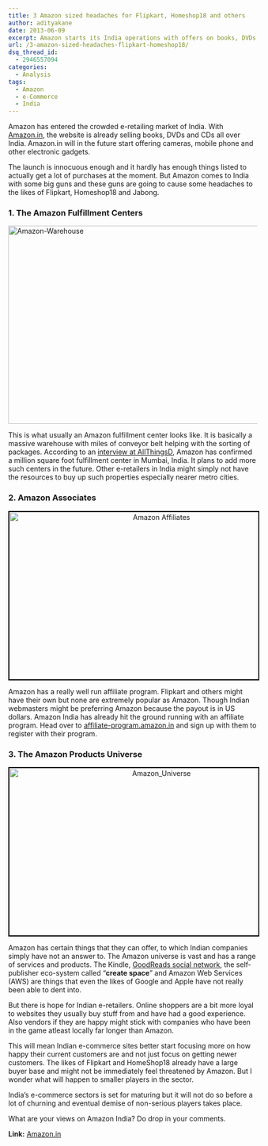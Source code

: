 ```yaml
---
title: 3 Amazon sized headaches for Flipkart, Homeshop18 and others
author: adityakane
date: 2013-06-09
excerpt: Amazon starts its India operations with offers on books, DVDs and CDs. The global behemoth has some very serious plans in India and it will give headaches to the likes of Flipkart, Homeshop18 and Jabong.
url: /3-amazon-sized-headaches-flipkart-homeshop18/
dsq_thread_id:
  - 2946557094
categories:
  - Analysis
tags:
  - Amazon
  - e-Commerce
  - India
---
```

Amazon has entered the crowded e-retailing market of India. With <a href="http://amazon.in" onclick="_gaq.push(['_trackEvent', 'outbound-article', 'http://amazon.in', 'Amazon.in']);" >Amazon.in</a>, the website is already selling books, DVDs and CDs all over India. Amazon.in will in the future start offering cameras, mobile phone and other electronic gadgets.

The launch is innocuous enough and it hardly has enough things listed to actually get a lot of purchases at the moment. But Amazon comes to India with some big guns and these guns are going to cause some headaches to the likes of Flipkart, Homeshop18 and Jabong.

### 1. The Amazon Fulfillment Centers

[<img class="aligncenter size-medium wp-image-75292" alt="Amazon-Warehouse" src="http://cdn.devilsworkshop.org/files/2013/06/Amazon-Warehouse-600x400.jpg" width="600" height="400" />][1]

This is what usually an Amazon fulfillment center looks like. It is basically a massive warehouse with miles of conveyor belt helping with the sorting of packages. According to an <a href="http://allthingsd.com/20130605/amazon-marketplace-chief-on-what-makes-the-india-launch-different-qa/" onclick="_gaq.push(['_trackEvent', 'outbound-article', 'http://allthingsd.com/20130605/amazon-marketplace-chief-on-what-makes-the-india-launch-different-qa/', 'interview at AllThingsD']);" >interview at AllThingsD</a>, Amazon has confirmed a million square foot fulfillment center in Mumbai, India. It plans to add more such centers in the future. Other e-retailers in India might simply not have the resources to buy up such properties especially nearer metro cities.

### 2. Amazon Associates

<p style="text-align: center;">
  <a href="http://cdn.devilsworkshop.org/files/2013/06/Amazon-Affiliates.png"><img class="aligncenter size-medium wp-image-75294" style="border: 2px solid black;" alt="Amazon Affiliates" src="http://cdn.devilsworkshop.org/files/2013/06/Amazon-Affiliates-600x338.png" width="600" height="338" /></a>
</p>

Amazon has a really well run affiliate program. Flipkart and others might have their own but none are extremely popular as Amazon. Though Indian webmasters might be preferring Amazon because the payout is in US dollars. Amazon India has already hit the ground running with an affiliate program. Head over to <a href="http://affiliate-program.amazon.in" onclick="_gaq.push(['_trackEvent', 'outbound-article', 'http://affiliate-program.amazon.in', 'affiliate-program.amazon.in']);" >affiliate-program.amazon.in</a> and sign up with them to register with their program.

### 3. The Amazon Products Universe

<p style="text-align: center;">
  <a href="http://cdn.devilsworkshop.org/files/2013/06/Amazon_Universe.png"><img class="aligncenter size-full wp-image-75305" style="border: 2px solid black;" alt="Amazon_Universe" src="http://cdn.devilsworkshop.org/files/2013/06/Amazon_Universe.png" width="600" height="338" /></a>
</p>

Amazon has certain things that they can offer, to which Indian companies simply have not an answer to. The Amazon universe is vast and has a range of services and products. The Kindle, [GoodReads social network][2], the self-publisher eco-system called &#8220;**create space**&#8221; and Amazon Web Services (AWS) are things that even the likes of Google and Apple have not really been able to dent into.

But there is hope for Indian e-retailers. Online shoppers are a bit more loyal to websites they usually buy stuff from and have had a good experience. Also vendors if they are happy might stick with companies who have been in the game atleast locally far longer than Amazon.

This will mean Indian e-commerce sites better start focusing more on how happy their current customers are and not just focus on getting newer customers. The likes of Flipkart and HomeShop18 already have a large buyer base and might not be immediately feel threatened by Amazon. But I wonder what will happen to smaller players in the sector.

India&#8217;s e-commerce sectors is set for maturing but it will not do so before a lot of churning and eventual demise of non-serious players takes place.

What are your views on Amazon India? Do drop in your comments.

**Link:** <a href="http://amazon.in" onclick="_gaq.push(['_trackEvent', 'outbound-article', 'http://amazon.in', 'Amazon.in']);" >Amazon.in</a>

 [1]: http://cdn.devilsworkshop.org/files/2013/06/Amazon-Warehouse.jpg
 [2]: http://devilsworkshop.org/news/goodreads-acquired-amazon/72774/ "Amazon acquires GoodReads"
